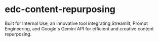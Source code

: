 # edc-content-repurposing
Built for Internal Use, an innovative tool integrating Streamlit, Prompt Engineering, and Google's Gemini API for efficient and creative content repurposing.
